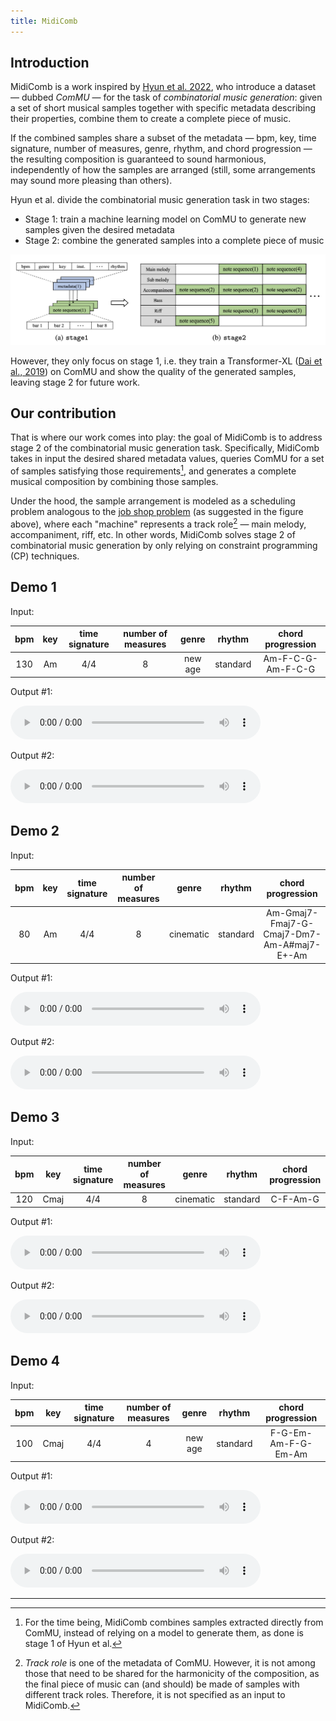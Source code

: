 ```yaml
---
title: MidiComb
---
```


## Introduction

MidiComb is a work inspired by [Hyun et al. 2022](https://arxiv.org/abs/2211.09385), who introduce a dataset — dubbed *ComMU* — for the task of *combinatorial music generation*: given a set of short musical samples together with specific metadata describing their properties, combine them to create a complete piece of music. 

If the combined samples share a subset of the metadata — bpm, key, time signature, number of measures, genre, rhythm, and chord progression — the resulting composition is guaranteed to sound harmonious, independently of how the samples are arranged (still, some arrangements may sound more pleasing than others).

Hyun et al. divide the combinatorial music generation task in two stages:
- Stage 1: train a machine learning model on ComMU to generate new samples given the desired metadata
- Stage 2: combine the generated samples into a complete piece of music

![Hyun et al. 2022](assets/stages.png)

However, they only focus on stage 1, i.e. they train a Transformer-XL ([Dai et al., 2019](https://arxiv.org/abs/1901.02860)) on ComMU and show the quality of the generated samples, leaving stage 2 for future work.

## Our contribution

That is where our work comes into play: the goal of MidiComb is to address stage 2 of the combinatorial music generation task. Specifically, MidiComb takes in input the desired shared metadata values, queries ComMU for a set of samples satisfying those requirements[^1], and generates a complete musical composition by combining those samples. 

Under the hood, the sample arrangement is modeled as a scheduling problem analogous to the [job shop problem](https://developers.google.com/optimization/scheduling/job_shop?hl=en) (as suggested in the figure above), where each "machine" represents a track role[^2] — main melody, accompaniment, riff, etc. In other words, MidiComb solves stage 2 of combinatorial music generation by only relying on constraint programming (CP) techniques.

[^1]: For the time being, MidiComb combines samples extracted directly from ComMU, instead of relying on a model to generate them, as done is stage 1 of Hyun et al.

[^2]: *Track role* is one of the metadata of ComMU. However, it is not among those that need to be shared for the harmonicity of the composition, as the final piece of music can (and should) be made of samples with different track roles. Therefore, it is not specified as an input to MidiComb.

## Demo 1

Input:

|bpm|key|time signature|number of measures|genre|rhythm|chord progression|
|:---:|:---:|:---:|:---:|:---:|:---:|:---:|
|130|Am|4/4|8|new age|standard|Am-F-C-G-Am-F-C-G|

Output #1:

<audio controls style="width: 400px;">
  <source src="assets/1a/tune.mp3" type="audio/mpeg">
</audio>

Output #2:

<audio controls style="width: 400px;">
  <source src="assets/1b/tune.mp3" type="audio/mpeg">
</audio>

## Demo 2

Input:

|bpm|key|time signature|number of measures|genre|rhythm|chord progression|
|:---:|:---:|:---:|:---:|:---:|:---:|:---:|
|80|Am|4/4|8|cinematic|standard|Am-Gmaj7-Fmaj7-G-Cmaj7-Dm7-Am-A#maj7-E+-Am|

Output #1:

<audio controls style="width: 400px;">
  <source src="assets/2a/tune.mp3" type="audio/mpeg">
</audio>

Output #2:

<audio controls style="width: 400px;">
  <source src="assets/2b/tune.mp3" type="audio/mpeg">
</audio>

## Demo 3

Input:

|bpm|key|time signature|number of measures|genre|rhythm|chord progression|
|:---:|:---:|:---:|:---:|:---:|:---:|:---:|
|120|Cmaj|4/4|8|cinematic|standard|C-F-Am-G|

Output #1:

<audio controls style="width: 400px;">
  <source src="assets/3a/tune.mp3" type="audio/mpeg">
</audio>

Output #2:

<audio controls style="width: 400px;">
  <source src="assets/3b/tune.mp3" type="audio/mpeg">
</audio>

## Demo 4

Input:

|bpm|key|time signature|number of measures|genre|rhythm|chord progression|
|:---:|:---:|:---:|:---:|:---:|:---:|:---:|
|100|Cmaj|4/4|4|new age|standard|F-G-Em-Am-F-G-Em-Am|

Output #1:

<audio controls style="width: 400px;">
  <source src="assets/4a/tune.mp3" type="audio/mpeg">
</audio>

Output #2:

<audio controls style="width: 400px;">
  <source src="assets/4b/tune.mp3" type="audio/mpeg">
</audio>

---
